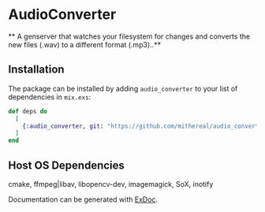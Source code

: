 # AudioConverter

** A genserver that watches your filesystem for changes and converts the new files (.wav) to a different format (.mp3)..**

## Installation

The package can be installed
by adding `audio_converter` to your list of dependencies in `mix.exs`:

```elixir
def deps do
  [
    {:audio_converter, git: "https://github.com/mithereal/audio_converter.git"}
  ]
end
```


## Host OS Dependencies

cmake, ffmpeg|libav, libopencv-dev, imagemagick, SoX, inotify

Documentation can be generated with [ExDoc](https://github.com/elixir-lang/ex_doc).

